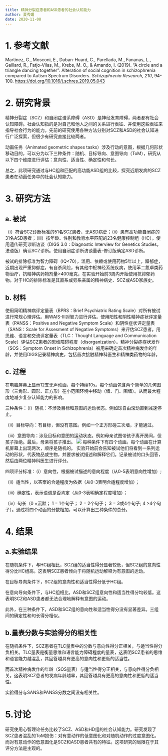 ```yaml
---
title: 精神分裂症患者和ASD患者的社会认知能力
author: 夏秀媚
date: 2020-11-08
---
```

# 1. 参考文献
Martinez, G., Mosconi, E., Daban-Huard, C., Parellada, M., Fananas, L., Gaillard, R., Fatjo-Vilas, M., Krebs, M. O., & Amando, I. (2019). “A circle and a triangle dancing together”: Alteration of social cognition in schizophrenia compared to Autism Spectrum Disorders. *Schizophrenia Research, 210*, 94-100. https://doi.org/10.1016/j.schres.2019.05.043
# 2. 研究背景
精神分裂症（SCZ）和自闭症谱系障碍（ASD）是神经发育障碍，两者都有社会认知障碍。社会认知指的是对自己和他人之间的关系进行表征、并使用这些表征来指导社会行为的能力。先前的研究使用各种方法分别对SCZ和ASD的社会认知进行广泛探索，但很少有研究直接比较两者。

动画任务（Animated geometric shapes tasks）涉及行动的意图，根据几何形状移动目的，可以分为以下三种条件：随机、目标导向、意图导向（ToM），研究从以下四个维度进行评估：意向性、适当性、确定性和句长。

总之，此项研究通过与HC组和匹配的高功能ASD组的比较，探究近期发病的SCZ患者在动画任务中的社会认知能力。
# 3. 研究方法
## a. 被试
（i）符合SCZ诊断标准的51名SCZ患者，无ASD病史；（ii）患有高功能自闭症的31名ASD患者；（iii）按年龄、性别和教育水平匹配的23名健康控制组（HC）。使用遗传研究诊断访谈（DIGS 3.0：Diagnostic Interview for Genetics Studies，法语版）确认SCZ诊断。使用自闭症诊断访谈量表-修订版确定ASD诊断。

被试的排除标准为智力障碍（IQ<70），滥用、依赖或使用药物5年以上，躁郁症，近期出现严重抑郁症，有自杀风险，有其他中枢神经系统疾病，使用苯二氮卓类药物治疗，抗精神病药物剂量>400毫克，在实验开始前3周内开始使用抗抑郁药物。对于HC的排除标准是其直系或旁系亲属的精神病史、SCZ或ASD家族史。
## b. 材料
使用简明精神病评定量表（BPRS：Brief Psychiatric Rating Scale）对所有被试进行常规心理评估。用WAIS-III对智力进行评估。使用阳性和阴性精神症状评定量表（PANSS：Positive and Negative Symptom Scale）和阴性症状评定量表（SANS：Scale for Assesment of Negative Symptoms）来评估SCZ患者。用思维、语言和交流评定量表（TLC：Thought Language and Communication Scale）评估SCZ患者的思维障碍程度（disorganization）。精神分裂症症状发作（SOS：Symptom Onset in Schizophrenia）被用来确定首次精神病发作的年龄，并使用DIGS记录精神病史，包括首次接触精神科医生和精神类药物的年龄。
## c. 过程
在电脑屏幕上显示12支无声动画，每个持续10s。每个动画包含两个简单的几何图形（三角形、圆形、正方形）在小范围环境中移动（墙、门、围墙）。从而最大程度地减少复杂认知能力的影响。

三种条件：（i）随机：不涉及目标和意图的运动状态。例如球自由滚动直到减速停止。

（ii）目标导向：有目标，但没有意图。例如一个正方形碰三次墙，才能通过。

（iii）意图导向：涉及目标和意图的运动状态。例如母亲试图带孩子离开房间，但孩子拒绝。最后，母亲将孩子推出。
![](https://likanzhan.github.io/ReadThinkWrite/Supporting_Information/2020-11-08-XXM1-Fig-1.png)
每种条件下有四个动画。每个动画在计算机屏幕上出现两次，顺序是随机的。
实验开始前会告知被试他们将看到一系列运动的形状，代表物品或生物，并要求被试描述和解释它们。记录被试的口头回答，然后由两位精神科医生进行评分。

四项评分标准：（i）意向性，根据被试描述的意向程度（从0-5表明意向性增加）; 

（ii）适当性，以答案的合适程度为依据（从0-3表明合适程度增加）； 

（iii）确定性，表示语调是否肯定（从0-3表明确定程度增加）； 

（iv）句长（0 =沉默； 1 = 1个句子； 2 = 2个句子； 3 = 3或4个句子; 4 >4个句子）。通过将四个动画的分数相加，可以计算出三种条件的总分。

# 4. 结果
## a.实验结果
在随机条件下，与HC组相比，SCZ组的适当性得分显著较低，但SCZ组的意向性得分比HC组高。这表明SCZ患者倾向于将随机运动解释为有意图的运动。

在目标导向条件下，SCZ组的意向性和适当性得分低于HC组。

在意向导向条件下，与HC组相比，ASD和SCZ组意向性和适当性得分均较低。这表明SCZ和ASD患者都无法合理地解释有意图的运动。

此外，在三种条件下，ASD和SCZ组的意向性和适当性得分没有显著差异。三组间的确定性和句长得分相似。

## b.量表分数与实验得分的相关性
在随机条件下，SCZ患者在TLC量表中的分数与意向性得分正相关，与适当性得分负相关。TLC量表是衡量思维和语言能力障碍程度的量表，这表明SCZ患者的思维和语言能力越混乱，其回答越具有更高的意向性和更低的适当性。

而首次精神病发作的年龄（SOS量表）与适当性得分正相关，与意向性得分负相关。这表明SCZ患者的发病年龄越早，其回答越具有更高的意向性和更低的适当性。

实验得分与SANS和PANSS分数之间没有相关性。

# 5.讨论
研究使用心智理论任务比较了SCZ、ASD和HD组的社会认知能力。研究发现了SCZ患者混乱的ToM损伤：对有意动作的低意图化和对随机动作的过度意图化。而对有意动作的低意图化是SCZ和ASD患者共有的特征。这项研究的局限在于其评分方法是主观的。












